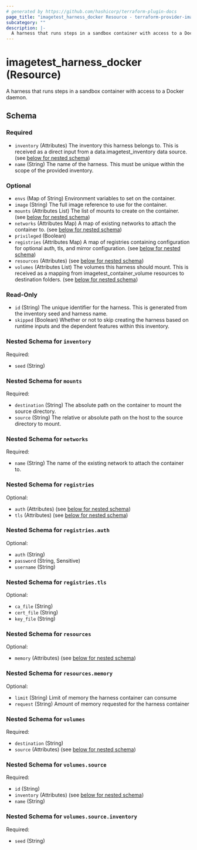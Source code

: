 ```yaml
---
# generated by https://github.com/hashicorp/terraform-plugin-docs
page_title: "imagetest_harness_docker Resource - terraform-provider-imagetest"
subcategory: ""
description: |-
  A harness that runs steps in a sandbox container with access to a Docker daemon.
---
```


# imagetest_harness_docker (Resource)

A harness that runs steps in a sandbox container with access to a Docker daemon.



<!-- schema generated by tfplugindocs -->
## Schema

### Required

- `inventory` (Attributes) The inventory this harness belongs to. This is received as a direct input from a data.imagetest_inventory data source. (see [below for nested schema](#nestedatt--inventory))
- `name` (String) The name of the harness. This must be unique within the scope of the provided inventory.

### Optional

- `envs` (Map of String) Environment variables to set on the container.
- `image` (String) The full image reference to use for the container.
- `mounts` (Attributes List) The list of mounts to create on the container. (see [below for nested schema](#nestedatt--mounts))
- `networks` (Attributes Map) A map of existing networks to attach the container to. (see [below for nested schema](#nestedatt--networks))
- `privileged` (Boolean)
- `registries` (Attributes Map) A map of registries containing configuration for optional auth, tls, and mirror configuration. (see [below for nested schema](#nestedatt--registries))
- `resources` (Attributes) (see [below for nested schema](#nestedatt--resources))
- `volumes` (Attributes List) The volumes this harness should mount. This is received as a mapping from imagetest_container_volume resources to destination folders. (see [below for nested schema](#nestedatt--volumes))

### Read-Only

- `id` (String) The unique identifier for the harness. This is generated from the inventory seed and harness name.
- `skipped` (Boolean) Whether or not to skip creating the harness based on runtime inputs and the dependent features within this inventory.

<a id="nestedatt--inventory"></a>
### Nested Schema for `inventory`

Required:

- `seed` (String)


<a id="nestedatt--mounts"></a>
### Nested Schema for `mounts`

Required:

- `destination` (String) The absolute path on the container to mount the source directory.
- `source` (String) The relative or absolute path on the host to the source directory to mount.


<a id="nestedatt--networks"></a>
### Nested Schema for `networks`

Required:

- `name` (String) The name of the existing network to attach the container to.


<a id="nestedatt--registries"></a>
### Nested Schema for `registries`

Optional:

- `auth` (Attributes) (see [below for nested schema](#nestedatt--registries--auth))
- `tls` (Attributes) (see [below for nested schema](#nestedatt--registries--tls))

<a id="nestedatt--registries--auth"></a>
### Nested Schema for `registries.auth`

Optional:

- `auth` (String)
- `password` (String, Sensitive)
- `username` (String)


<a id="nestedatt--registries--tls"></a>
### Nested Schema for `registries.tls`

Optional:

- `ca_file` (String)
- `cert_file` (String)
- `key_file` (String)



<a id="nestedatt--resources"></a>
### Nested Schema for `resources`

Optional:

- `memory` (Attributes) (see [below for nested schema](#nestedatt--resources--memory))

<a id="nestedatt--resources--memory"></a>
### Nested Schema for `resources.memory`

Optional:

- `limit` (String) Limit of memory the harness container can consume
- `request` (String) Amount of memory requested for the harness container



<a id="nestedatt--volumes"></a>
### Nested Schema for `volumes`

Required:

- `destination` (String)
- `source` (Attributes) (see [below for nested schema](#nestedatt--volumes--source))

<a id="nestedatt--volumes--source"></a>
### Nested Schema for `volumes.source`

Required:

- `id` (String)
- `inventory` (Attributes) (see [below for nested schema](#nestedatt--volumes--source--inventory))
- `name` (String)

<a id="nestedatt--volumes--source--inventory"></a>
### Nested Schema for `volumes.source.inventory`

Required:

- `seed` (String)
